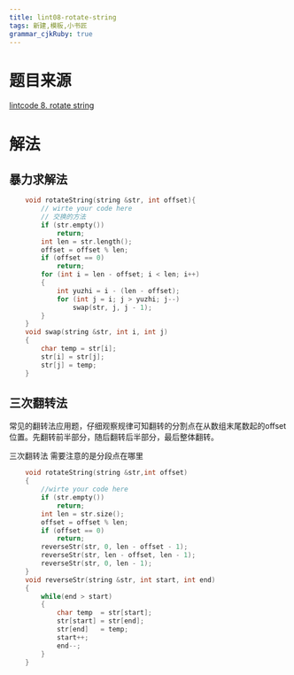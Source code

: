 ```yaml
---
title: lint08-rotate-string
tags: 新建,模板,小书匠
grammar_cjkRuby: true
---
```



# 题目来源 

[lintcode 8. rotate string](http://www.lintcode.com/en/problem/rotate-string/)

# 解法

## 暴力求解法

```cpp
    void rotateString(string &str, int offset){
        // wirte your code here
        // 交换的方法
        if (str.empty())
            return;
        int len = str.length();
        offset = offset % len;
        if (offset == 0)
            return;
    	for (int i = len - offset; i < len; i++)
    	{
    		int yuzhi = i - (len - offset);
    		for (int j = i; j > yuzhi; j--)
    			swap(str, j, j - 1);
    	}
    }
    void swap(string &str, int i, int j)
    {
        char temp = str[i];
        str[i] = str[j];
        str[j] = temp;
    }
```

## 三次翻转法
常见的翻转法应用题，仔细观察规律可知翻转的分割点在从数组末尾数起的offset位置。先翻转前半部分，随后翻转后半部分，最后整体翻转。

三次翻转法 需要注意的是分段点在哪里
```cpp
    void rotateString(string &str,int offset)
    {
        //wirte your code here
        if (str.empty())
            return;
        int len = str.size();
        offset = offset % len;
        if (offset == 0)
            return;
        reverseStr(str, 0, len - offset - 1);
        reverseStr(str, len - offset, len - 1);
        reverseStr(str, 0, len - 1);
    }
    void reverseStr(string &str, int start, int end)
    {
        while(end > start)
        {
            char temp  = str[start];
            str[start] = str[end];
            str[end]   = temp;
            start++;
            end--;
        }
    }
```
